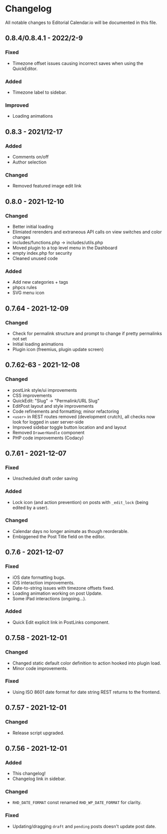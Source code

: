 # Changelog

All notable changes to Editorial Calendar.io will be documented in this file.

## 0.8.4/0.8.4.1 - 2022/2-9

### Fixed

- Timezone offset issues causing incorrect saves when using the QuickEditor.

### Added

- Timezone label to sidebar.

### Improved

- Loading animations

## 0.8.3 - 2021/12-17

### Added

- Comments on/off
- Author selection

### Changed

- Removed featured image edit link

## 0.8.0 - 2021-12-10

### Changed

- Better initial loading
- Elimiated rerenders and extraneous API calls on view switches and color changes
- includes/functions.php -> includes/utils.php
- Moved plugin to a top level menu in the Dashboard
- empty index.php for security
- Cleaned unused code

### Added

- Add new categories + tags
- phpcs rules
- SVG menu icon

## 0.7.64 - 2021-12-09

### Changed

- Check for permalink structure and prompt to change if pretty permalinks not set
- Initial loading animations
- Plugin icon (freemius, plugin update screen)

## 0.7.62-63 - 2021-12-08

### Changed

- postLink style/ui improvements
- CSS improvements
- QuickEdit: "Slug" -> "Permalink/URL Slug"
- EditPost layout and style improvements
- Code refinements and formatting; minor refactoring
- `<user>` in REST routes removed (development crutch), all checks now look for logged in user server-side
- Improved sidebar toggle button location and and layout
- Removed `DrawerHandle` component
- PHP code improvements (Codacy)

## 0.7.61 - 2021-12-07

### Fixed

- Unscheduled draft order saving

### Added

- Lock icon (and action prevention) on posts with `_edit_lock` (being edited by a user).

### Changed

- Calendar days no longer animate as though reorderable.
- Embiggened the Post Title field on the editor.

## 0.7.6 - 2021-12-07

### Fixed

- iOS date formatting bugs.
- iOS interaction improvements.
- Date-to-string issues with timezone offsets fixed.
- Loading animation working on post Update.
- Some iPad interactions (ongoing...).

### Added

- Quick Edit explicit link in PostLinks component.

## 0.7.58 - 2021-12-01

### Changed

- Changed static default color definition to action hooked into plugin load.
- Minor code improvements.

### Fixed

- Using ISO 8601 date format for date string REST returns to the frontend.

## 0.7.57 - 2021-12-01

### Changed

- Release script upgraded.

## 0.7.56 - 2021-12-01

### Added

- This changelog!
- Changelog link in sidebar.

### Changed

- `RHD_DATE_FORMAT` const renamed `RHD_WP_DATE_FORMAT` for clarity.

### Fixed

- Updating/dragging `draft` and `pending` posts doesn't update post date.
